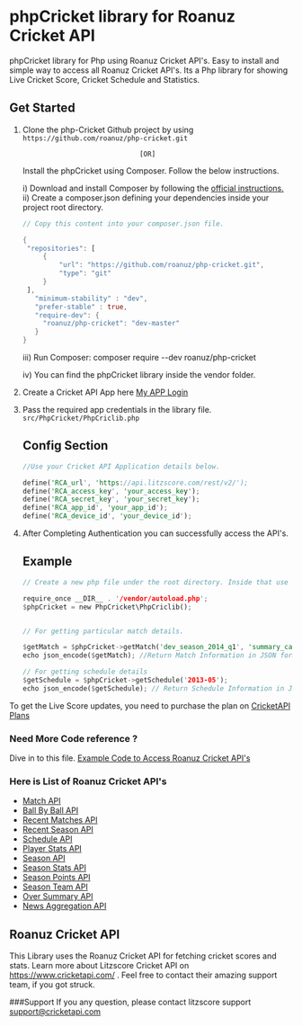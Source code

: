 # phpCricket library for Roanuz Cricket API
phpCricket library for Php using Roanuz Cricket API's.  Easy to install and simple way to access all Roanuz Cricket API's. Its a Php library for showing Live Cricket Score, Cricket Schedule and Statistics.


## Get Started
1. Clone the php-Cricket Github project by using `https://github.com/roanuz/php-cricket.git`

                                    [OR]

   Install the phpCricket using Composer. Follow the below instructions.

   i)  Download and install Composer by following the [official instructions.](https://getcomposer.org/download/)   
   ii) Create a composer.json defining your dependencies inside your project root directory. 
   ```rust
   // Copy this content into your composer.json file.

   {
    "repositories": [
        {
            "url": "https://github.com/roanuz/php-cricket.git",
            "type": "git"
        }
    ],
      "minimum-stability" : "dev",
      "prefer-stable" : true,
      "require-dev": {
        "roanuz/php-cricket": "dev-master"
      }
   }
   ```

   iii) Run Composer: composer require --dev roanuz/php-cricket

   iv)  You can find the phpCricket library inside the vendor folder.


2. Create a Cricket API App here [My APP Login](https://www.cricketapi.com/login/?next=/apps/)

3. Pass the required app credentials in the library file. `src/PhpCricket/PhpCriclib.php`
   ## Config Section
   ```rust
   //Use your Cricket API Application details below.
   
   define('RCA_url', 'https://api.litzscore.com/rest/v2/');
   define('RCA_access_key', 'your_access_key');
   define('RCA_secret_key', 'your_secret_key');
   define('RCA_app_id', 'your_app_id');
   define('RCA_device_id', 'your_device_id');
   ```  
4. After Completing Authentication you can successfully access the API's.
   
   ## Example
   ```rust
   // Create a new php file under the root directory. Inside that use this code.
   
   require_once __DIR__ . '/vendor/autoload.php';
   $phpCricket = new PhpCricket\PhpCriclib();
   
   
   // For getting particular match details.
   
   $getMatch = $phpCricket->getMatch('dev_season_2014_q1', 'summary_card');
   echo json_encode($getMatch); //Return Match Information in JSON format

   // For getting schedule details
   $getSchedule = $phpCricket->getSchedule('2013-05');
   echo json_encode($getSchedule); // Return Schedule Information in JSON format
   ```  
  
  To get the Live Score updates, you need to purchase the plan on [CricketAPI Plans](https://www.cricketapi.com/plans/)
  
### Need More Code reference ?
   
   Dive in to this file. [Example Code to Access Roanuz Cricket API's](https://github.com/roanuz/php-cricket/blob/master/example.php)

### Here is List of Roanuz Cricket API's

* [Match API](https://www.cricketapi.com/docs/match_api/)
* [Ball By Ball API](https://www.cricketapi.com/docs/ball_by_ball_api/)
* [Recent Matches API](https://www.cricketapi.com/docs/recent_match_api/)
* [Recent Season API](https://www.cricketapi.com/docs/recent_season_api/)
* [Schedule API](https://www.cricketapi.com/docs/schedule_api/)
* [Player Stats API](https://www.cricketapi.com/docs/player_stats_api/)
* [Season API](https://www.cricketapi.com/docs/season_api/)
* [Season Stats API](https://www.cricketapi.com/docs/season_stats_api/)
* [Season Points API](https://www.cricketapi.com/docs/season_points_api/)
* [Season Team API](https://www.cricketapi.com/docs/season_team_api/)
* [Over Summary API](https://www.cricketapi.com/docs/over_summary_api/)
* [News Aggregation API](https://www.cricketapi.com/docs/news_aggregation_api/)


### 

## Roanuz Cricket API
This Library uses the Roanuz Cricket API for fetching cricket scores and stats. Learn more about Litzscore Cricket API on https://www.cricketapi.com/ . Feel free to contact their amazing support team, if you got struck.

###Support
If you any question, please contact litzscore support support@cricketapi.com
